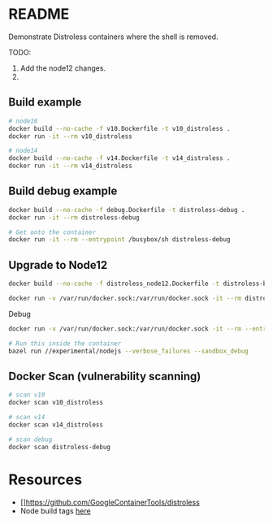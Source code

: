 # README
Demonstrate Distroless containers where the shell is removed. 

TODO:
1. Add the node12 changes.
1. 

## Build example 
```sh
# node10
docker build --no-cache -f v10.Dockerfile -t v10_distroless .
docker run -it --rm v10_distroless  

# node14
docker build --no-cache -f v14.Dockerfile -t v14_distroless .
docker run -it --rm v14_distroless  
```

## Build debug example 
```sh
docker build --no-cache -f debug.Dockerfile -t distroless-debug .
docker run -it --rm distroless-debug  

# Get onto the container
docker run -it --rm --entrypoint /busybox/sh distroless-debug
```

## Upgrade to Node12
```sh
docker build --no-cache -f distroless_node12.Dockerfile -t distroless-build .

docker run -v /var/run/docker.sock:/var/run/docker.sock -it --rm distroless-build  
```

Debug  
```sh
docker run -v /var/run/docker.sock:/var/run/docker.sock -it --rm --entrypoint /bin/bash distroless-build  

# Run this inside the container
bazel run //experimental/nodejs --verbose_failures --sandbox_debug  
```

## Docker Scan (vulnerability scanning) 
```sh
# scan v10
docker scan v10_distroless  

# scan v14
docker scan v14_distroless  

# scan debug
docker scan distroless-debug  
```

# Resources 
* []https://github.com/GoogleContainerTools/distroless
* Node build tags [here](https://github.com/GoogleContainerTools/distroless/blob/main/nodejs/README.md)
